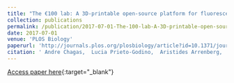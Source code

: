 ```yaml
---
title: "The €100 lab: A 3D-printable open-source platform for fluorescence microscopy, optogenetics, and accurate temperature control during behaviour of zebrafish, Drosophila, and Caenorhabditis elegans"
collection: publications
permalink: /publication/2017-07-01-The-100-lab-A-3D-printable-open-source-platform-for-fluorescence-microscopy-optogenetics-and-accurate-temperature-control-during-behaviour-of-zebrafish-Drosophila-and-Caenorhabditis-elegans
date: 2017-07-01
venue: 'PLOS Biology'
paperurl: 'http://journals.plos.org/plosbiology/article?id=10.1371/journal.pbio.2002702'
citation: ' Andre Chagas,  Lucia Prieto-Godino,  Aristides Arrenberg,  Tom Baden, &quot;The €100 lab: A 3D-printable open-source platform for fluorescence microscopy, optogenetics, and accurate temperature control during behaviour of zebrafish, Drosophila, and Caenorhabditis elegans.&quot; PLOS Biology, 2017.'
---
```

[Access paper here](http://journals.plos.org/plosbiology/article?id=10.1371/journal.pbio.2002702){:target="_blank"}
